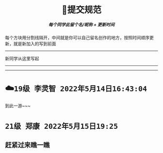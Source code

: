 <h1 align="center"> 🚀提交规范 </h1>
<h5 align="center">每个同学此留个名/昵称 + 更新时间</h5>
每个方块用分割线隔开，中间就是你可以自己留名创作的地方，按照时间顺序更新，就是新加入的写到前面

---
新同学从这里写起

---

---
# ☁️`19级 李灵智 2022年5月14日16:43:04` 
到此一游~~~
# `21级 郑康 2022年5月15日19:25`
赶紧过来瞧一瞧
--- 
